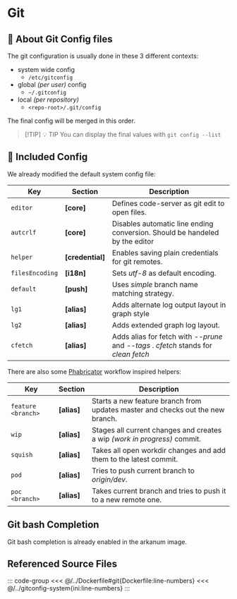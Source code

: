 # Git

## 🔱 About Git Config files

The git configuration is usually done in these 3 different contexts:

- system wide config
  - `/etc/gitconfig`
- global _(per user)_ config
  - `~/.gitconfig`
- local _(per repository)_
  - `<repo-root>/.git/config`

The final config will be merged in this order.

> [!TIP] 💡 TIP
> You can display the final values with `git config --list`

## 📄 Included Config

We already modified the default system config file:

| Key             | Section          | Description                                                                          |
| --------------- | ---------------- | ------------------------------------------------------------------------------------ |
| `editor`        | **[core]**       | Defines code-server as git edit to open files.                                       |
| `autcrlf`       | **[core]**       | Disables automatic line ending conversion. Should be handeled by the editor          |
| `helper`        | **[credential]** | Enables saving plain credentials for git remotes.                                    |
| `filesEncoding` | **[i18n]**       | Sets _utf-8_ as default encoding.                                                    |
| `default`       | **[push]**       | Uses _simple_ branch name matching strategy.                                         |
| `lg1`           | **[alias]**      | Adds alternate log output layout in graph style                                      |
| `lg2`           | **[alias]**      | Adds extended graph log layout.                                                      |
| `cfetch`        | **[alias]**      | Adds alias for fetch with _--prune_ and _--tags_ . _cfetch_ stands for _clean fetch_ |

There are also some [Phabricator](https://en.wikipedia.org/wiki/Phabricator) workflow inspired helpers:

| Key                | Section     | Description                                                                    |
| ------------------ | ----------- | ------------------------------------------------------------------------------ |
| `feature <branch>` | **[alias]** | Starts a new feature branch from updates master and checks out the new branch. |
| `wip`              | **[alias]** | Stages all current changes and creates a wip _(work in progress)_ commit.      |
| `squish`           | **[alias]** | Takes all open workdir changes and add them to the latest commit.              |
| `pod`              | **[alias]** | Tries to push current branch to _origin/dev_.                                  |
| `poc <branch>`              | **[alias]** | Takes current branch and tries to push it to a new remote one. |

## Git bash Completion

Git bash completion is already enabled in the arkanum image.

## Referenced Source Files

::: code-group
<<< @/../Dockerfile#git{Dockerfile:line-numbers}
<<< @/../gitconfig-system{ini:line-numbers}
:::
